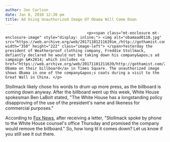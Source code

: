 ```yaml
---
author: Jen Carlson
date: Jan 8, 2010 12:30 pm
title: Ad Using Unauthorized Image Of Obama Will Come Down
---
```


	
										<p><span class="mt-enclosure mt-enclosure-image" style="display: inline;"> <img alt="obamaad0110.jpg" src="https://web.archive.org/web/20171101211639im_/http://gothamist.com/attachments/arts_jen/obamaad0110.jpg" width="350" height="222" class="image-left"> </span>Yesterday the president of Weatherproof clothing company, Freddie Stollmack, defiantly declared he would not be taking down his company&apos;s ad campaign &#x2014; which includes <a href="https://web.archive.org/web/20171101211639/http://gothamist.com/2010/01/07/obama_selling_jackets_in_times_squa.php">President Obama on their billboard</a> in Times Square. The unauthorized image shows Obama in one of the company&apos;s coats during a visit to the Great Wall in China. </p>

<p>Stollmack likely chose his words to drum up more press, as the billboard is coming down anyway. After the billboard went up this week, White House spokesman Ben LaBolt stated, &quot;The White House has a longstanding policy disapproving of the use of the president&apos;s name and likeness for commercial purposes.&quot;</p>

<p>According to <a href="https://web.archive.org/web/20171101211639/http://www.foxnews.com/politics/2010/01/07/white-house-pressures-garment-company-pull-obama-billboard/">Fox News</a>, after receiving a letter, &quot;Stollmack spoke by phone to the White House counsel&apos;s office Thursday and promised the company would remove the billboard.&quot; So, how long til it comes down? Let us know if you still see it out there.</p>					
										
									
				